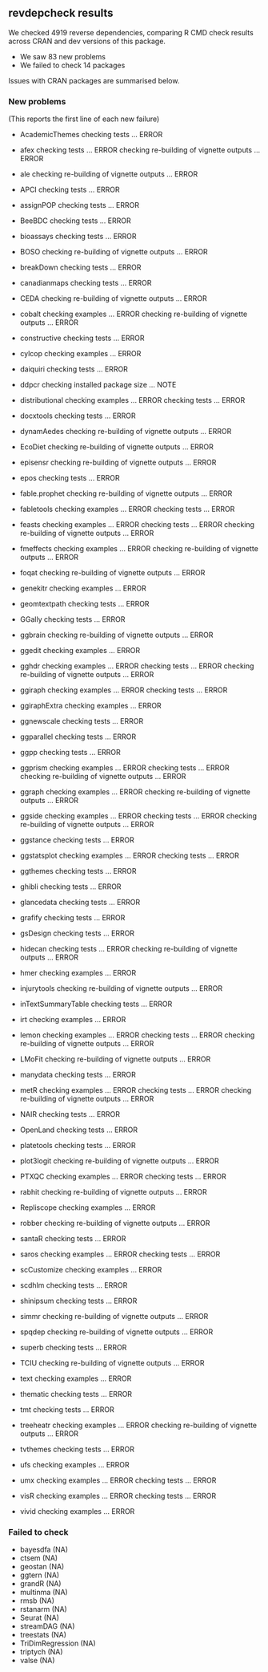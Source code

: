 ## revdepcheck results

We checked 4919 reverse dependencies, comparing R CMD check results across CRAN and dev versions of this package.

 * We saw 83 new problems
 * We failed to check 14 packages

Issues with CRAN packages are summarised below.

### New problems
(This reports the first line of each new failure)

* AcademicThemes
  checking tests ... ERROR

* afex
  checking tests ... ERROR
  checking re-building of vignette outputs ... ERROR

* ale
  checking re-building of vignette outputs ... ERROR

* APCI
  checking tests ... ERROR

* assignPOP
  checking tests ... ERROR

* BeeBDC
  checking tests ... ERROR

* bioassays
  checking tests ... ERROR

* BOSO
  checking re-building of vignette outputs ... ERROR

* breakDown
  checking tests ... ERROR

* canadianmaps
  checking tests ... ERROR

* CEDA
  checking re-building of vignette outputs ... ERROR

* cobalt
  checking examples ... ERROR
  checking re-building of vignette outputs ... ERROR

* constructive
  checking tests ... ERROR

* cylcop
  checking examples ... ERROR

* daiquiri
  checking tests ... ERROR

* ddpcr
  checking installed package size ... NOTE

* distributional
  checking examples ... ERROR
  checking tests ... ERROR

* docxtools
  checking tests ... ERROR

* dynamAedes
  checking re-building of vignette outputs ... ERROR

* EcoDiet
  checking re-building of vignette outputs ... ERROR

* episensr
  checking re-building of vignette outputs ... ERROR

* epos
  checking tests ... ERROR

* fable.prophet
  checking re-building of vignette outputs ... ERROR

* fabletools
  checking examples ... ERROR
  checking tests ... ERROR

* feasts
  checking examples ... ERROR
  checking tests ... ERROR
  checking re-building of vignette outputs ... ERROR

* fmeffects
  checking examples ... ERROR
  checking re-building of vignette outputs ... ERROR

* foqat
  checking re-building of vignette outputs ... ERROR

* genekitr
  checking examples ... ERROR

* geomtextpath
  checking tests ... ERROR

* GGally
  checking tests ... ERROR

* ggbrain
  checking re-building of vignette outputs ... ERROR

* ggedit
  checking examples ... ERROR

* gghdr
  checking examples ... ERROR
  checking tests ... ERROR
  checking re-building of vignette outputs ... ERROR

* ggiraph
  checking examples ... ERROR
  checking tests ... ERROR

* ggiraphExtra
  checking examples ... ERROR

* ggnewscale
  checking tests ... ERROR

* ggparallel
  checking tests ... ERROR

* ggpp
  checking tests ... ERROR

* ggprism
  checking examples ... ERROR
  checking tests ... ERROR
  checking re-building of vignette outputs ... ERROR

* ggraph
  checking examples ... ERROR
  checking re-building of vignette outputs ... ERROR

* ggside
  checking examples ... ERROR
  checking tests ... ERROR
  checking re-building of vignette outputs ... ERROR

* ggstance
  checking tests ... ERROR

* ggstatsplot
  checking examples ... ERROR
  checking tests ... ERROR

* ggthemes
  checking tests ... ERROR

* ghibli
  checking tests ... ERROR

* glancedata
  checking tests ... ERROR

* grafify
  checking tests ... ERROR

* gsDesign
  checking tests ... ERROR

* hidecan
  checking tests ... ERROR
  checking re-building of vignette outputs ... ERROR

* hmer
  checking examples ... ERROR

* injurytools
  checking re-building of vignette outputs ... ERROR

* inTextSummaryTable
  checking tests ... ERROR

* irt
  checking examples ... ERROR

* lemon
  checking examples ... ERROR
  checking tests ... ERROR
  checking re-building of vignette outputs ... ERROR

* LMoFit
  checking re-building of vignette outputs ... ERROR

* manydata
  checking tests ... ERROR

* metR
  checking examples ... ERROR
  checking tests ... ERROR
  checking re-building of vignette outputs ... ERROR

* NAIR
  checking tests ... ERROR

* OpenLand
  checking tests ... ERROR

* platetools
  checking tests ... ERROR

* plot3logit
  checking re-building of vignette outputs ... ERROR

* PTXQC
  checking examples ... ERROR
  checking tests ... ERROR

* rabhit
  checking re-building of vignette outputs ... ERROR

* Repliscope
  checking examples ... ERROR

* robber
  checking re-building of vignette outputs ... ERROR

* santaR
  checking tests ... ERROR

* saros
  checking examples ... ERROR
  checking tests ... ERROR

* scCustomize
  checking examples ... ERROR

* scdhlm
  checking tests ... ERROR

* shinipsum
  checking tests ... ERROR

* simmr
  checking re-building of vignette outputs ... ERROR

* spqdep
  checking re-building of vignette outputs ... ERROR

* superb
  checking tests ... ERROR

* TCIU
  checking re-building of vignette outputs ... ERROR

* text
  checking examples ... ERROR

* thematic
  checking tests ... ERROR

* tmt
  checking tests ... ERROR

* treeheatr
  checking examples ... ERROR
  checking re-building of vignette outputs ... ERROR

* tvthemes
  checking tests ... ERROR

* ufs
  checking examples ... ERROR

* umx
  checking examples ... ERROR
  checking tests ... ERROR

* visR
  checking examples ... ERROR
  checking tests ... ERROR

* vivid
  checking examples ... ERROR

### Failed to check

* bayesdfa         (NA)
* ctsem            (NA)
* geostan          (NA)
* ggtern           (NA)
* grandR           (NA)
* multinma         (NA)
* rmsb             (NA)
* rstanarm         (NA)
* Seurat           (NA)
* streamDAG        (NA)
* treestats        (NA)
* TriDimRegression (NA)
* triptych         (NA)
* valse            (NA)
